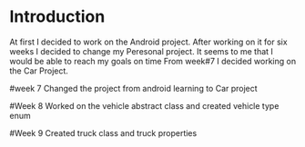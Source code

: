 # Introduction
At first I decided to work on the Android project. After working on it for six weeks I decided to change my Peresonal project.
It seems to me that I would be able to reach my goals on time
From week#7 I decided working on the Car Project. 

#week 7
Changed the project from android learning to Car project

#Week 8
Worked on the vehicle abstract class and created vehicle type enum

#Week 9
Created truck class and truck properties